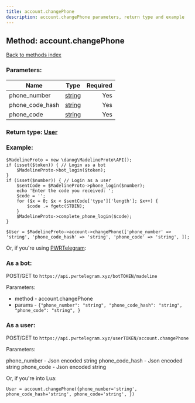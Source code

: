 ```yaml
---
title: account.changePhone
description: account.changePhone parameters, return type and example
---
```

## Method: account.changePhone  
[Back to methods index](index.md)


### Parameters:

| Name     |    Type       | Required |
|----------|:-------------:|---------:|
|phone\_number|[string](../types/string.md) | Yes|
|phone\_code\_hash|[string](../types/string.md) | Yes|
|phone\_code|[string](../types/string.md) | Yes|


### Return type: [User](../types/User.md)

### Example:


```
$MadelineProto = new \danog\MadelineProto\API();
if (isset($token)) { // Login as a bot
    $MadelineProto->bot_login($token);
}
if (isset($number)) { // Login as a user
    $sentCode = $MadelineProto->phone_login($number);
    echo 'Enter the code you received: ';
    $code = '';
    for ($x = 0; $x < $sentCode['type']['length']; $x++) {
        $code .= fgetc(STDIN);
    }
    $MadelineProto->complete_phone_login($code);
}

$User = $MadelineProto->account->changePhone(['phone_number' => 'string', 'phone_code_hash' => 'string', 'phone_code' => 'string', ]);
```

Or, if you're using [PWRTelegram](https://pwrtelegram.xyz):

### As a bot:

POST/GET to `https://api.pwrtelegram.xyz/botTOKEN/madeline`

Parameters:

* method - account.changePhone
* params - `{"phone_number": "string", "phone_code_hash": "string", "phone_code": "string", }`



### As a user:

POST/GET to `https://api.pwrtelegram.xyz/userTOKEN/account.changePhone`

Parameters:

phone_number - Json encoded string
phone_code_hash - Json encoded string
phone_code - Json encoded string



Or, if you're into Lua:

```
User = account.changePhone({phone_number='string', phone_code_hash='string', phone_code='string', })
```

